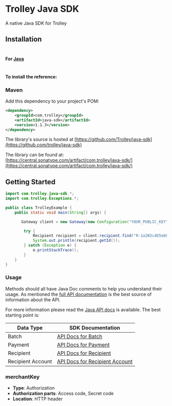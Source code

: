# Trolley Java SDK

A native Java SDK for Trolley

## Installation

#

#### For [Java](https://www.oracle.com/java/index.html)

#

#### To install the reference:

### Maven

Add this dependency to your project's POM:

```xml
<dependency>
    <groupId>com.trolley</groupId>
    <artifactId>java-sdk</artifactId>
    <version>1.1.3</version>
</dependency>
```

The library's source is hosted at [https://github.com/Trolley/java-sdk](https://github.com/trolley/java-sdk)

The library can be found at: [https://central.sonatype.com/artifact/com.trolley/java-sdk/](https://central.sonatype.com/artifact/com.trolley/java-sdk/)

## Getting Started

```java
import com.trolley.java-sdk.*;
import com.trolley.Exceptions.*;

public class TrolleyExample {
    public static void main(String[] args) {

       Gateway client = new Gateway(new Configuration("YOUR_PUBLIC_KEY","YOUR_PRIVATE_KEY","production"));

        try {
            Recipient recipient = client.recipient.find("R-1a2B3c4D5e6F7g8H9i0J1k");
            System.out.println(recipient.getId());
        } catch (Exception e) {
            e.printStackTrace();
        }
    }
}
```

### Usage

Methods should all have Java Doc comments to help you understand their usage. As mentioned the [full API documentation](http://docs.trolley.com)
is the best source of information about the API.

For more information please read the [Java API docs](https://github.com/PaymentRails/java-sdk/tree/master/docs) is available. The best starting point is:

| Data Type         | SDK Documentation                                                                                                              |
| ----------------- | ------------------------------------------------------------------------------------------------------------------------------ |
| Batch             | [API Docs for Batch](https://github.com/PaymentRails/java-sdk/tree/master/docs/classes/batchgateway.md)                        |
| Payment           | [API Docs for Payment](https://github.com/PaymentRails/java-sdk/tree/master/docs/classes/paymentgateway.md)                    |
| Recipient         | [API Docs for Recipient](https://github.com/PaymentRails/java-sdk/tree/master/docs/classes/recipientgateway.md)                |
| Recipient Account | [API Docs for Recipient Account](https://github.com/PaymentRails/java-sdk/tree/master/docs/classes/recipientaccountgateway.md) |

### merchantKey

- **Type**: Authorization
- **Authorization parts**: Access code, Secret code
- **Location**: HTTP header

